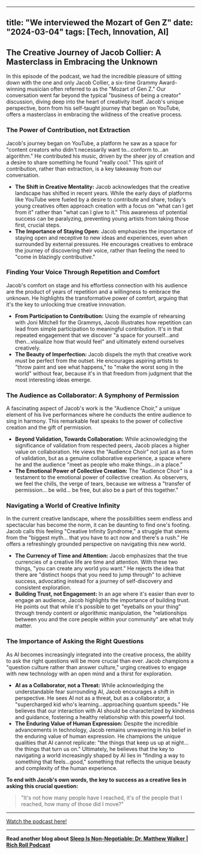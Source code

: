 
---
title: "We interviewed the Mozart of Gen Z"
date: "2024-03-04"
tags: [Tech, Innovation, AI]
---

## The Creative Journey of Jacob Collier: A Masterclass in Embracing the Unknown

In this episode of the podcast, we had the incredible pleasure of sitting down with the one and only Jacob Collier, a six-time Grammy Award-winning musician often referred to as the "Mozart of Gen Z." Our conversation went far beyond the typical "business of being a creator" discussion, diving deep into the heart of creativity itself. Jacob's unique perspective, born from his self-taught journey that began on YouTube, offers a masterclass in embracing the wildness of the creative process.

### The Power of Contribution, not Extraction

Jacob's journey began on YouTube, a platform he saw as a space for "content creators who didn't necessarily want to...conform to...an algorithm."  He contributed his music, driven by the sheer joy of creation and a desire to share something he found "really cool." This spirit of contribution, rather than extraction, is a key takeaway from our conversation. 

* **The Shift in Creative Mentality:** Jacob acknowledges that the creative landscape has shifted in recent years. While the early days of platforms like YouTube were fueled by a desire to contribute and share, today's young creatives often approach creation with a focus on "what can I get from it" rather than "what can I give to it." This awareness of potential success can be paralyzing, preventing young artists from taking those first, crucial steps.
* **The Importance of Staying Open:** Jacob emphasizes the importance of staying open and receptive to new ideas and experiences, even when surrounded by external pressures. He encourages creatives to embrace the journey of discovering their voice, rather than feeling the need to "come in blazingly contributive."

### Finding Your Voice Through Repetition and Comfort

Jacob's comfort on stage and his effortless connection with his audience are the product of years of repetition and a willingness to embrace the unknown.  He highlights the transformative power of comfort, arguing that it's the key to unlocking true creative innovation.

* **From Participation to Contribution:**  Using the example of rehearsing with Joni Mitchell for the Grammys, Jacob illustrates how repetition can lead from simple participation to meaningful contribution. It's in that repeated engagement that we discover "a space for yourself...and then...visualize how that would feel" and ultimately extend ourselves creatively.
* **The Beauty of Imperfection:**  Jacob dispels the myth that creative work must be perfect from the outset. He encourages aspiring artists to "throw paint and see what happens," to "make the worst song in the world" without fear, because it's in that freedom from judgment that the most interesting ideas emerge.

### The Audience as Collaborator: A Symphony of Permission

A fascinating aspect of Jacob's work is the "Audience Choir," a unique element of his live performances where he conducts the entire audience to sing in harmony. This remarkable feat speaks to the power of collective creation and the gift of permission.

* **Beyond Validation, Towards Collaboration:** While acknowledging the significance of validation from respected peers, Jacob places a higher value on collaboration. He views the "Audience Choir" not just as a form of validation, but as a genuine collaborative experience, a space where he and the audience "meet as people who make things...in a place."
* **The Emotional Power of Collective Creation:** The "Audience Choir" is a testament to the emotional power of collective creation. As observers, we feel the chills, the verge of tears, because we witness a "transfer of permission... be wild... be free, but also be a part of this together."

### Navigating a World of Creative Infinity

In the current creative landscape, where the possibilities seem endless and spectacular has become the norm, it can be daunting to find one's footing. Jacob calls this feeling "Creative Infinity Syndrome," a struggle that stems from the "biggest myth... that you have to act now and there's a rush."  He offers a refreshingly grounded perspective on navigating this new world. 

* **The Currency of Time and Attention:** Jacob emphasizes that the true currencies of a creative life are time and attention. With these two things, "you can create any world you want." He rejects the idea that there are "distinct hoops that you need to jump through" to achieve success, advocating instead for a journey of self-discovery and consistent exploration.
* **Building Trust, not Engagement:**  In an age where it's easier than ever to engage an audience, Jacob highlights the importance of building trust. He points out that while it's possible to get "eyeballs on your thing" through trendy content or algorithmic manipulation, the "relationships between you and the core people within your community" are what truly matter.

### The Importance of Asking the Right Questions

As AI becomes increasingly integrated into the creative process, the ability to ask the right questions will be more crucial than ever. Jacob champions a "question culture rather than answer culture," urging creatives to engage with new technology with an open mind and a thirst for exploration.

* **AI as a Collaborator, not a Threat:**  While acknowledging the understandable fear surrounding AI, Jacob encourages a shift in perspective.  He sees AI not as a threat, but as a collaborator, a "supercharged kid who's learning...approaching quantum speeds." He believes that our interaction with AI should be characterized by kindness and guidance, fostering a healthy relationship with this powerful tool.
* **The Enduring Value of Human Expression:** Despite the incredible advancements in technology, Jacob remains unwavering in his belief in the enduring value of human expression. He champions the unique qualities that AI cannot replicate: "the things that keep us up at night... the things that turn us on." Ultimately, he believes that the key to navigating a world increasingly shaped by AI lies in "finding a way to something that feels...good," something that reflects the unique beauty and complexity of the human experience.

**To end with Jacob's own words, the key to success as a creative lies in asking this crucial question:**

> "It's not how many people have I reached, it's of the people that I reached, how many of those did I move?"

---
        




<a href="https://youtube.com/watch?v=y7rvDA3MARk" target="_blank">Watch the podcast here!</a>


---

**Read another blog about [Sleep Is Non-Negotiable: Dr. Matthew Walker | Rich Roll Podcast](./20210510-matthewwalker-richroll.md)**
